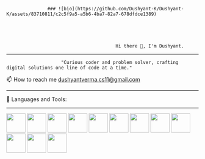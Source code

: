                    ### ![bio](https://github.com/Dushyant-K/Dushyant-K/assets/83710811/c2c5f9a5-a5b6-4ba7-82a7-678dfdce1389)





                                            Hi there 👋, I'm Dushyant.
--------
                                            
                        "Curious coder and problem solver, crafting digital solutions one line of code at a time."
📫 How to reach me dushyantverma.cs11@gmail.com

---------

🚀 Languages and Tools:

---------
<p float="left">
<a href="https://www.adobe.com/in/products/photoshop.html"><img src="https://upload.wikimedia.org/wikipedia/commons/a/af/Adobe_Photoshop_CC_icon.svg" style="width:50px;height:50px;"></a>       
<a href="https://www.java.com/en/"><img src="https://img.icons8.com/?size=512&id=Pd2x9GWu9ovX&format=png" style="width:50px;height:50px;"></a>   
<a href="https://developer.android.com/studio?gclid=Cj0KCQjwpreJBhDvARIsAF1_BU3DdmjQO4vjKsd4XaAVkskn4NxtW1F1nBcOAZIyYT4hfh3DCwL4mzQaAjLvEALw_wcB&gclsrc=aw.ds"><img src="https://commons.wikimedia.org/wiki/File:Android_Studio_Icon_3.6.svg" style="width:50px;height:50px;"></a>   
<a href="https://www.mysql.com/"><img src="https://www.freepnglogos.com/images/logo-mysql-26353.html" style="width:50px;height:50px;"></a>   
<a href="https://devdocs.io/cpp/"><img src="https://www.flaticon.com/free-icon/c_6132222" style="width:50px;height:50px;"></a>   
<a href="https://firebase.google.com/"><img src="https://uxwing.com/google-firebase-icon/" style="width:50px;height:50px;"></a>   
<a href="https://git-scm.com/"><img src="https://git-scm.com/downloads/logos" style="width:50px;height:50px;"></a>   
<a href="https://ubuntu.com/"><img src="https://www.flaticon.com/free-icon/ubuntu_888879" style="width:50px;height:50px;"></a>  
<a href="https://www.docker.com/"><img src="https://www.pngfind.com/mpng/ihboJxh_icon-docker-notext-color-docker-icon-png-transparent/" style="width:50px;height:50px;"></a>  
<a href="https://www.mongodb.com/device-sync/lp"><img src="https://iconscout.com/icons/mongodb" style="width:50px;height:50px;"></a>  
<a href="https://en.wikipedia.org/wiki/HTML"><img src="https://www.flaticon.com/free-icon/html-5_732212" style="width:50px;height:50px;"></a>  
<a href="https://www.w3schools.com/css/css_intro.asp"><img src="https://www.flaticon.com/free-icon/css-3_732190" style="width:50px;height:50px;"></a>  
</p>

        

<!--
**Dushyant-K/Dushyant-K** is a ✨ _special_ ✨ repository because its `README.md` (this file) appears on your GitHub profile.

Here are some ideas to get you started:

- 🔭 I’m currently working on ...
- 🌱 I’m currently learning ...
- 👯 I’m looking to collaborate on ...
- 🤔 I’m looking for help with ...
- 💬 Ask me about ...
- 📫 How to reach me: ...
- 😄 Pronouns: ...
- ⚡ Fun fact: ...
-->
